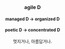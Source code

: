 
### <p align="center">agile D</p>

#### <p align="center">managed D -> organized D</p>

#### <p align="center">poetic D -> concentrated D</p>

<p align="center">멋지거나, 아름답거나.</p>
